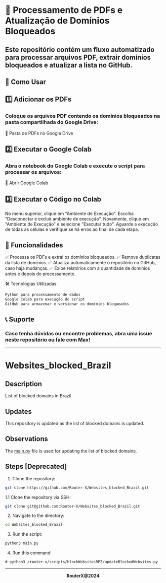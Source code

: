# 🚀 Processamento de PDFs e Atualização de Domínios Bloqueados
## Este repositório contém um fluxo automatizado para processar arquivos PDF, extrair domínios bloqueados e atualizar a lista no GitHub.
## 📂 Como Usar

## 1️⃣ Adicionar os PDFs
### Coloque os arquivos PDF contendo os domínios bloqueados na pasta compartilhada do Google Drive:
🔗 Pasta de PDFs no Google Drive

## 2️⃣ Executar o Google Colab
### Abra o notebook do Google Colab e execute o script para processar os arquivos:
🔗 Abrir Google Colab

## 3️⃣ Executar o Código no Colab
No menu superior, clique em "Ambiente de Execução".
Escolha "Desconectar e excluir ambiente de execução".
Novamente, clique em "Ambiente de Execução" e selecione "Executar tudo".
Aguarde a execução de todas as células e verifique se há erros ao final de cada etapa.

## 📌 Funcionalidades
✅ Processa os PDFs e extrai os domínios bloqueados.
✅ Remove duplicatas da lista de domínios.
✅ Atualiza automaticamente o repositório no GitHub, caso haja mudanças.
✅ Exibe relatórios com a quantidade de domínios antes e depois do processamento.

🛠 Tecnologias Utilizadas
```bash
Python para processamento de dados
Google Colab para execução do script
GitHub para armazenar e versionar os domínios bloqueados
```

## 📞 Suporte
### Caso tenha dúvidas ou encontre problemas, abra uma issue neste repositório ou fale com Max!

---

# Websites_blocked_Brazil

## Description

List of blocked domains in Brazil.

## Updates

This repository is updated as the list of blocked domains is updated.

## Observations

The [main.py](https://github.com/Router-X/Websites_blocked_Brazil/blob/main/main.py) file is used for updating the list of blocked domains.

## Steps [Deprecated]

1. Clone the repository: 
```bash
git clone https://github.com/Router-X/Websites_blocked_Brazil.git
```
1.1 Clone the repository via SSH: 
```bash
git clone git@github.com:Router-X/Websites_blocked_Brazil.git
```
2. Navigate to the directory: 
```bash
cd Websites_blocked_Brazil
```
3. Run the script: 
```bash
python3 main.py
```
4. Run this command
```
# python3 /router-x/scripts/blockWebsitesRPZ/updateBlockedWebsites.py
```

---

<div align='center'><b>RouterX@2024</b></div>
